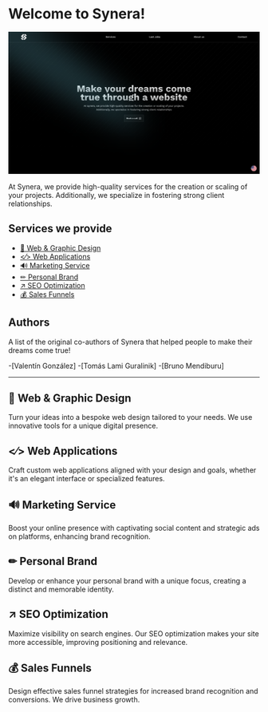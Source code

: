# Welcome to Synera!

![Logo del Proyecto](apps/synera-web/public/icons/synera-web.png)

At Synera, we provide high-quality services for the creation or scaling of your projects. Additionally, we specialize in fostering strong client relationships.

## Services we provide

- [🎨 Web & Graphic Design](#Web&GraphicDesign)
- [<⁄> Web Applications](#WebApplications)
- [🔊 Marketing Service](#MarketingService)
- [✏ Personal Brand](#PersonalBrand)
- [↗ SEO Optimization](#SEOptimization)
- [💰 Sales Funnels](#SalesFunnels)

## Authors

A list of the original co-authors of Synera that helped people to make their dreams come true!

-[Valentín González]
-[Tomás Lami Guralinik]
-[Bruno Mendiburu]

---

## 🎨 Web & Graphic Design

Turn your ideas into a bespoke web design tailored to your needs. We use innovative tools for a unique digital presence.

## <⁄> Web Applications

Craft custom web applications aligned with your design and goals, whether it's an elegant interface or specialized features.

## 🔊 Marketing Service

Boost your online presence with captivating social content and strategic ads on platforms, enhancing brand recognition.

## ✏ Personal Brand

Develop or enhance your personal brand with a unique focus, creating a distinct and memorable identity.

## ↗ SEO Optimization

Maximize visibility on search engines. Our SEO optimization makes your site more accessible, improving positioning and relevance.

## 💰 Sales Funnels

Design effective sales funnel strategies for increased brand recognition and conversions. We drive business growth.
